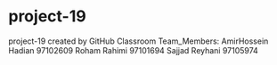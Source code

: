 # project-19
project-19 created by GitHub Classroom
Team_Members:
AmirHossein Hadian 97102609
Roham Rahimi 97101694
Sajjad Reyhani 97105974
